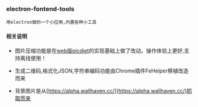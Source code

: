 ### electron-fontend-tools
    用electron做的一个小应用,内置各种小工具

#### 相关说明

 * 图片压缩功能是在[web版picdiet](https://www.picdiet.com/zh-cn)的实现基础上做了改动。操作体验上更好,支持离线使用！

 * 生成二维码,格式化JSON,字符串编码功能由Chrome插件FeHelper移植改造而来

 * 背景图片是从[https://alpha.wallhaven.cc/](https://alpha.wallhaven.cc/)抓取而来